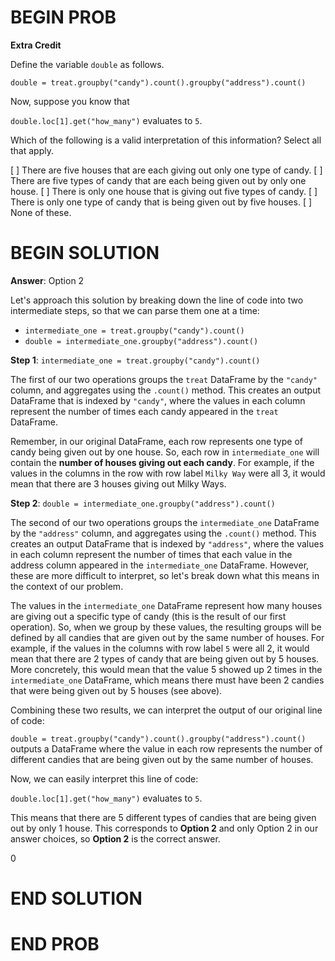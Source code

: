 # BEGIN PROB

**Extra Credit**

Define the variable `double` as follows.

`double = treat.groupby("candy").count().groupby("address").count()`

Now, suppose you know that

`double.loc[1].get("how_many")` evaluates to `5`.


Which of the following is a valid interpretation of this information?
Select all that apply.

[ ] There are five houses that are each giving out only one type of candy.
[ ] There are five types of candy that are each being given out by only one house.
[ ] There is only one house that is giving out five types of candy.
[ ] There is only one type of candy that is being given out by five houses.
[ ] None of these.

# BEGIN SOLUTION

**Answer**: Option 2

Let's approach this solution by breaking down the line of code into two intermediate steps, so that we can parse them one at a time:
- `intermediate_one = treat.groupby("candy").count()`
- `double = intermediate_one.groupby("address").count()`

**Step 1**: `intermediate_one = treat.groupby("candy").count()`

The first of our two operations groups the `treat` DataFrame by the `"candy"` column, and aggregates using the `.count()` method. This creates an output DataFrame that is indexed by `"candy"`, where the values in each column represent the number of times each candy appeared in the `treat` DataFrame.

Remember, in our original DataFrame, each row represents one type of candy being given out by one house. So, each row in `intermediate_one` will contain the **number of houses giving out each candy**. For example, if the values in the columns in the row with row label `Milky Way` were all $3$, it would mean that there are $3$ houses giving out Milky Ways.

**Step 2**: `double = intermediate_one.groupby("address").count()`

The second of our two operations groups the `intermediate_one` DataFrame by the `"address"` column, and aggregates using the `.count()` method. This creates an output DataFrame that is indexed by `"address"`, where the values in each column represent the number of times that each value in the address column appeared in the `intermediate_one` DataFrame. However, these are more difficult to interpret, so let's break down what this means in the context of our problem.

The values in the `intermediate_one` DataFrame represent how many houses are giving out a specific type of candy (this is the result of our first operation). So, when we group by these values, the resulting groups will be defined by all candies that are given out by the same number of houses. For example, if the values in the columns with row label `5` were all $2$, it would mean that there are $2$ types of candy that are being given out by $5$ houses. More concretely, this would mean that the value $5$ showed up $2$ times in the `intermediate_one` DataFrame, which means there must have been $2$ candies that were being given out by $5$ houses (see above).

Combining these two results, we can interpret the output of our original line of code:

`double = treat.groupby("candy").count().groupby("address").count()` outputs a DataFrame where the value in each row represents the number of different candies that are being given out by the same number of houses.

Now, we can easily interpret this line of code:

`double.loc[1].get("how_many")` evaluates to `5`.

This means that there are $5$ different types of candies that are being given out by only $1$ house. This corresponds to **Option 2** and only Option $2$ in our answer choices, so **Option 2** is the correct answer.

<average>0</average>

# END SOLUTION

# END PROB
